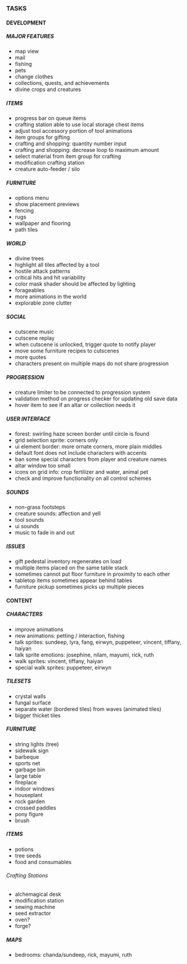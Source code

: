 ### TASKS

#### DEVELOPMENT

##### MAJOR FEATURES

* map view
* mail
* fishing
* pets
* change clothes
* collections, quests, and achievements
* divine crops and creatures

##### ITEMS

* progress bar on queue items
* crafting station able to use local storage chest items
* adjust tool accessory portion of tool animations
* item groups for gifting
* crafting and shopping: quantity number input
* crafting and shopping: decrease loop to maximum amount
* select material from item group for crafting
* modification crafting station
* creature auto-feeder / silo

##### FURNITURE

* options menu
* show placement previews
* fencing
* rugs
* wallpaper and flooring
* path tiles

##### WORLD

* divine trees
* highlight all tiles affected by a tool
* hostile attack patterns
* critical hits and hit variability
* color mask shader should be affected by lighting
* forageables
* more animations in the world
* explorable zone clutter

##### SOCIAL

* cutscene music
* cutscene replay
* when cutscene is unlocked, trigger quote to notify player
* move some furniture recipes to cutscenes
* more quotes
* characters present on multiple maps do not share progression

##### PROGRESSION

* creature limiter to be connected to progression system
* validation method on progress checker for updating old save data
* hover item to see if an altar or collection needs it

##### USER INTERFACE

* forest: swirling haze screen border until circle is found
* grid selection sprite: corners only
* ui element border: more ornate corners, more plain middles
* default font does not include characters with accents
* ban some special characters from player and creature names
* altar window too small
* icons on grid info: crop fertilizer and water, animal pet
* check and improve functionality on all control schemes

##### SOUNDS

* non-grass footsteps
* creature sounds: affection and yell
* tool sounds
* ui sounds
* music to fade in and out

##### ISSUES

* gift pedestal inventory regenerates on load
* multiple items placed on the same table stack
* sometimes cannot put floor furniture in proximity to each other
* tabletop items sometimes appear behind tables
* furniture pickup sometimes picks up multiple pieces

#### CONTENT

##### CHARACTERS

* improve animations
* new animations: petting / interaction, fishing
* talk sprites: sundeep, lyra, fang, eirwyn, puppeteer, vincent, tiffany, haiyan
* talk sprite emotions: josephine, nilam, mayumi, rick, ruth
* walk sprites: vincent, tiffany, haiyan
* special walk sprites: puppeteer, eirwyn

##### TILESETS

* crystal walls
* fungal surface
* separate water (bordered tiles) from waves (animated tiles)
* bigger thicket tiles

##### FURNITURE

* string lights (tree)
* sidewalk sign
* barbeque
* sports net
* garbage bin
* large table
* fireplace
* indoor windows
* houseplant
* rock garden
* crossed paddles
* pony figure
* brush

##### ITEMS

* potions
* tree seeds
* food and consumables

###### Crafting Stations

* alchemagical desk
* modification station
* sewing machine
* seed extractor
* oven?
* forge?

##### MAPS

* bedrooms: chanda/sundeep, rick, mayumi, ruth